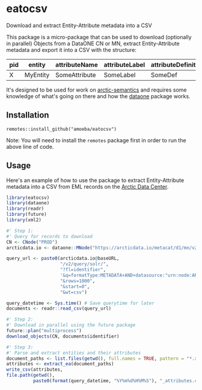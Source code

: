 # eatocsv

Download and extract Entity-Attribute metadata into a CSV

This package is a micro-package that can be used to download (optionally in parallel) Objects from a DataONE CN or MN, extract Entity-Attribute metadata and export it into a CSV with the structure:

| pid | entity | attributeName | attributeLabel | attributeDefinition | unit | query_time |
| -- | -- | -- | -- | -- | -- | -- |
| X | MyEntity | SomeAttribute | SomeLabel | SomeDef | SomeUnit | 20171028T00:00:00Z |

It's designed to be used for work on [arctic-semantics](https://github.com/DataONEorg/arctic-semantics) and requires some knowledge of what's going on there and how the [dataone](https://github.com/DataONEorg/rdataone) package works.

## Installation

```{r}
remotes::install_github("amoeba/eatocsv")
```

Note: You will need to install the `remotes` package first in order to run the above line of code.

## Usage

Here's an example of how to use the package to extract Entity-Attribute metadata into a CSV from EML records on the  [Arctic Data Center](https://arcticdata.io).

```r
library(eatocsv)
library(dataone)
library(readr)
library(future)
library(xml2)

#' Step 1:
#' Query for records to download
CN <- CNode("PROD")
arcticdata.io <- dataone::MNode("https://arcticdata.io/metacat/d1/mn/v2")

query_url <- paste0(arcticdata.io@baseURL,
                    "/v2/query/solr/",
                    "?fl=identifier",
                    '&q=formatType:METADATA+AND+datasource:"urn:node:ARCTIC"+AND+-obsoletedBy:*+AND+attribute:*',
                    "&rows=1000",
                    "&start=0",
                    "&wt=csv")

query_datetime <- Sys.time() # Save querytime for later
documents <- readr::read_csv(query_url)

#' Step 2:
#' Download in parallel using the future package
future::plan("multiprocess")
download_objects(CN, documents$identifier)

#' Step 3:
#' Parse and extract entities and their attributes
document_paths <- list.files(getwd(), full.names = TRUE, pattern = "*.xml")
attributes <- extract_ea(document_paths)
write_csv(attributes, 
file.path(getwd(), 
          paste0(format(query_datetime, "%Y%m%d%H%M%S"), "_attributes.csv")))
```
